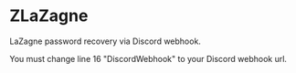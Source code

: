 # ZLaZagne
LaZagne password recovery via Discord webhook. 

You must change line 16 "DiscordWebhook" to your Discord webhook url.
